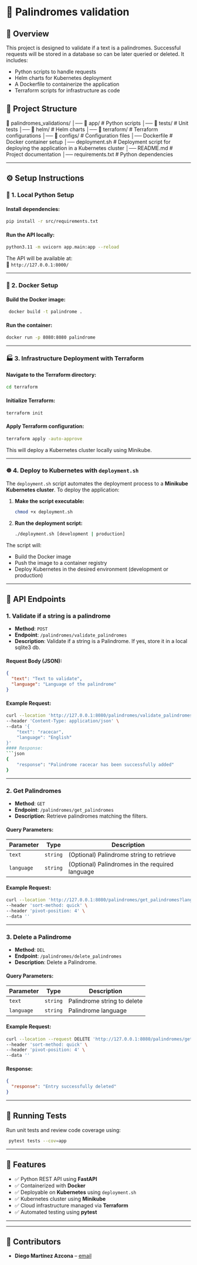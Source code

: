 # 🚀 Palindromes validation

## 📖 Overview
This project is designed to validate if a text is a palindromes. Successful requests will be stored 
in a database so can be later queried or deleted. It includes:
- Python scripts to handle requests
- Helm charts for Kubernetes deployment
- A Dockerfile to containerize the application
- Terraform scripts for infrastructure as code

## 📂 Project Structure
📁 palindromes_validations/
│── 📁 app/               # Python scripts
│── 📁 tests/             # Unit tests
│── 📁 helm/              # Helm charts
│── 📁 terraform/         # Terraform configurations
│── 📁 configs/           # Configuration files
│── Dockerfile            # Docker container setup
│── deployment.sh         # Deployment script for deploying the application in a Kubernetes cluster
│── README.md            # Project documentation
│── requirements.txt     # Python dependencies

---

## ⚙️ **Setup Instructions**

### 🏰️ 1. **Local Python Setup**
#### Install dependencies:
```sh
pip install -r src/requirements.txt
```
#### Run the API locally:
```sh
python3.11 -m uvicorn app.main:app --reload
```
The API will be available at:  
📌 `http://127.0.0.1:8000/`

---

### 🐳 2. **Docker Setup**
#### Build the Docker image:
```sh
 docker build -t palindrome .
```
#### Run the container:
```sh
docker run -p 8080:8080 palindrome
```
---

### 🏭️ 3. **Infrastructure Deployment with Terraform**
#### Navigate to the Terraform directory:
```sh
cd terraform
```
#### Initialize Terraform:
```sh
terraform init
```
#### Apply Terraform configuration:
```sh
terraform apply -auto-approve
```
This will deploy a Kubernetes cluster locally using Minikube.

---

### ☸️ 4. **Deploy to Kubernetes with `deployment.sh`**

The `deployment.sh` script automates the deployment process to a **Minikube Kubernetes cluster**. To deploy the application:

1. **Make the script executable:**
   ```sh
   chmod +x deployment.sh
   ```

2. **Run the deployment script:**
   ```sh
   ./deployment.sh [development | production]
   ```

The script will:
- Build the Docker image
- Push the image to a container registry
- Deploy Kubernetes in the desired environment (development or production)

---


## 📝 **API Endpoints**

### 1. **Validate if a string is a palindrome**
- **Method**: `POST`
- **Endpoint**: `/palindromes/validate_palindromes`
- **Description**: Validate if a string is a Palindrome. If yes, store it in a local sqlite3 db.

#### Request Body (JSON):
```json
{
  "text": "Text to validate",
  "language": "Language of the palindrome"
}
```

#### Example Request:
```sh
curl --location 'http://127.0.0.1:8080/palindromes/validate_palindromes' \
--header 'Content-Type: application/json' \
--data '{
    "text": "racecar",
    "language": "English"
}'
#### Response:
```json
{
    "response": "Palindrome racecar has been successfully added"
}
```

---

### 2. **Get  Palindromes**
- **Method**: `GET`
- **Endpoint**: `/palindromes/get_palindromes`
- **Description**: Retrieve palindromes matching the filters.

#### Query Parameters:
| Parameter  | Type     | Description                                     |
|------------|----------|-------------------------------------------------|
| `text`     | `string` | (Optional) Palindrome string to retrieve        |
| `language` | `string` | (Optional) Palindromes in the required language |

#### Example Request:
```sh
curl --location 'http://127.0.0.1:8080/palindromes/get_palindromes?language=English&text=raceca' \
--header 'sort-method: quick' \
--header 'pivot-position: 4' \
--data ''
```

---

### 3. **Delete a Palindrome**
- **Method**: `DEL`
- **Endpoint**: `/palindromes/delete_palindromes`
- **Description**: Delete a Palindrome.

#### Query Parameters:
| Parameter  | Type     | Description                 |
|------------|----------|-----------------------------|
| `text`     | `string` | Palindrome string to delete |
| `language` | `string` | Palindrome language         |


#### Example Request:
```sh
curl --location --request DELETE 'http://127.0.0.1:8080/palindromes/get_palindromes?language=English&text=raceca' \
--header 'sort-method: quick' \
--header 'pivot-position: 4' \
--data ''
```

#### Response:
```json
{
  "response": "Entry successfully deleted"
}
```

---

## 🧪 **Running Tests**
Run unit tests and review code coverage using:
```sh
 pytest tests --cov=app 
```

---

## 🚀 **Features**
- ✅ Python REST API using **FastAPI**
- ✅ Containerized with **Docker**
- ✅ Deployable on **Kubernetes** using `deployment.sh`
- ✅ Kubernetes cluster using **Minikube**
- ✅ Cloud infrastructure managed via **Terraform**
- ✅ Automated testing using **pytest**

----

---

## 👥 **Contributors**
- **Diego Martínez Azcona** – [email](dmarazc@gmail.com)



